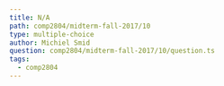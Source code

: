 ```yaml
---
title: N/A
path: comp2804/midterm-fall-2017/10
type: multiple-choice
author: Michiel Smid
question: comp2804/midterm-fall-2017/10/question.ts
tags:
  - comp2804
---
```

